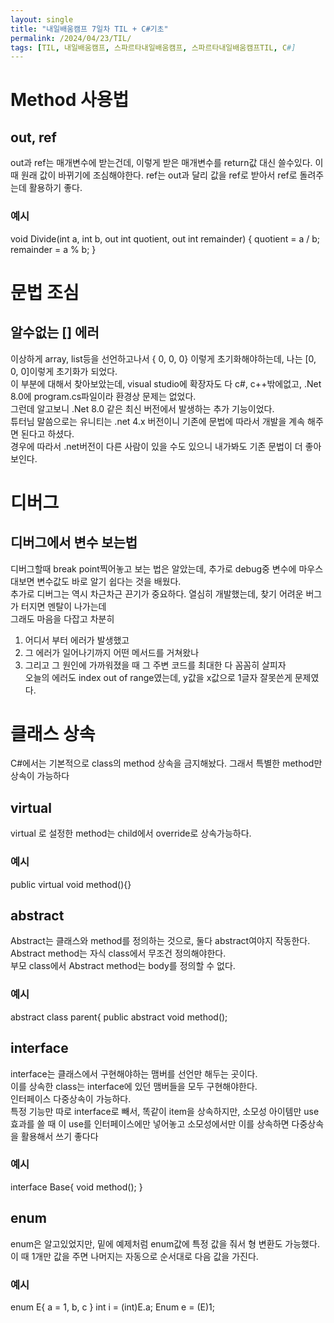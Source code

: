 ```yaml
---
layout: single
title: "내일배움캠프 7일차 TIL + C#기초"
permalink: /2024/04/23/TIL/
tags: [TIL, 내일배움캠프, 스파르타내일배움캠프, 스파르타내일배움캠프TIL, C#]
---
```


# Method 사용법
## out, ref
out과 ref는 매개변수에 받는건데, 이렇게 받은 매개변수를 return값 대신 쓸수있다.
이 때 원래 값이 바뀌기에 조심해야한다.
ref는 out과 달리 값을 ref로 받아서 ref로 돌려주는데 활용하기 좋다.
### 예시
void Divide(int a, int b, out int quotient, out int remainder)
{
    quotient = a / b;
    remainder = a % b;
}

# 문법 조심
## 알수없는 [] 에러
이상하게 array, list등을 선언하고나서 { 0, 0, 0} 이렇게 초기화해야하는데, 나는 [0, 0, 0]이렇게 초기화가 되었다.<br>
이 부분에 대해서 찾아보았는데, visual studio에 확장자도 다 c#, c++밖에없고, .Net 8.0에 program.cs파일이라 환경상 문제는 없었다.<br>
그런데 알고보니 .Net 8.0 같은 최신 버전에서 발생하는 추가 기능이었다.<br>
튜터님 말씀으로는 유니티는 .net 4.x 버전이니 기존에 문법에 따라서 개발을 계속 해주면 된다고 하셨다.<br>
경우에 따라서 .net버전이 다른 사람이 있을 수도 있으니 내가봐도 기존 문법이 더 좋아보인다.

# 디버그
## 디버그에서 변수 보는법
디버그할때 break point찍어놓고 보는 법은 알았는데, 추가로 debug중 변수에 마우스 대보면 변수값도 바로 알기 쉽다는 것을 배웠다.<br>
추가로 디버그는 역시 차근차근 끈기가 중요하다. 열심히 개발했는데, 찾기 어려운 버그가 터지면 멘탈이 나가는데<br>
그래도 마음을 다잡고 차분히<br>
1. 어디서 부터 에러가 발생했고<br>
2. 그 에러가 일어나기까지 어떤 메서드를 거쳐왔나<br>
3. 그리고 그 원인에 가까워졌을 때 그 주변 코드를 최대한 다 꼼꼼히 살피자<br>
오늘의 에러도 index out of range였는데, y값을 x값으로 1글자 잘못쓴게 문제였다.

# 클래스 상속
C#에서는 기본적으로  class의 method 상속을 금지해놨다. 그래서 특별한 method만 상속이 가능하다
## virtual
virtual 로 설정한 method는 child에서 override로 상속가능하다.
### 예시
public virtual void method(){}

## abstract
Abstract는 클래스와 method를 정의하는 것으로, 둘다 abstract여야지 작동한다.<br>
Abstract method는 자식 class에서 무조건 정의해야한다.<br>
부모 class에서 Abstract method는 body를 정의할 수 없다.

### 예시
abstract class parent{
  public abstract void method();

## interface
interface는 클래스에서 구현해야하는 맴버를 선언만 해두는 곳이다.<br>
이를 상속한 class는 interface에 있던 맴버들을 모두 구현해야한다.<br>
인터페이스 다중상속이 가능하다.<br>
특정 기능만 따로 interface로 빼서, 똑같이 item을 상속하지만, 소모성 아이템만 use 효과를 쓸 때 이 use를 인터페이스에만 넣어놓고 소모성에서만 이를 상속하면 다중상속을 활용해서 쓰기 좋다다

### 예시
interface Base{
  void method();
}

## enum
enum은 알고있었지만, 밑에 예제처럼 enum값에 특정 값을 줘서 형 변환도 가능했다.<br>
이 때 1개만 값을 주면 나머지는 자동으로 순서대로 다음 값을 가진다.
### 예시
enum E{
  a = 1,
  b,
  c
}
int i = (int)E.a;
Enum e = (E)1;
